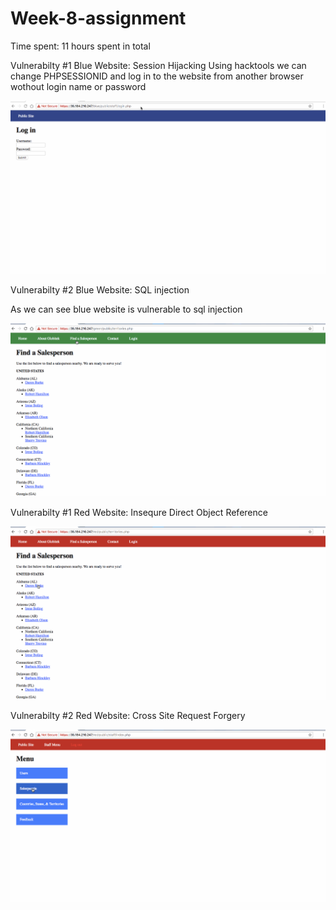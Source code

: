 # Week-8-assignment
Time spent: 11 hours spent in total




Vulnerabilty #1 Blue Website: Session Hijacking
Using hacktools we can change PHPSESSIONID and log in to the website from another browser wothout login name or password

<img src='vul1.gif' title='vul1' width='' alt='' />

Vulnerabilty #2 Blue Website: SQL injection

As we can see blue website is vulnerable to sql injection

<img src='vul2.gif' title='vul2' width='' alt='' />

Vulnerabilty #1 Red Website:  Insequre Direct Object Reference

<img src='vul3.gif' title='vul3' width='' alt='' />

Vulnerabilty #2 Red Website:  Cross Site Request Forgery

<img src='v4.gif' title='v4' width='' alt='' />
